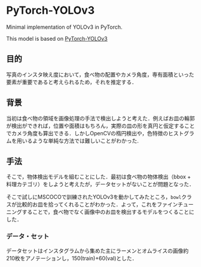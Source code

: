 # PyTorch-YOLOv3

Minimal implementation of YOLOv3 in PyTorch.

This model is based on [PyTorch-YOLOv3](https://github.com/eriklindernoren/PyTorch-YOLOv3)

## 目的

写真のインスタ映え度において，食べ物の配置やカメラ角度，専有面積といった要素が重要であると考えられるため，それを推定する．

## 背景

当初は食べ物の領域を画像処理の手法で検出しようと考えた．例えばお皿の輪郭が検出ができれば，位置や面積はもちろん，実際の皿の形を真円と仮定することでカメラ角度も算出できる．しかしOpenCVの楕円検出や，色特徴のヒストグラムを用いるような単純な方法では難しいことがわかった.


## 手法

そこで，物体検出モデルを組むことにした．最初は食べ物の物体検出（bbox + 料理カテゴリ）をしようと考えたが，データセットがないことが問題となった．

そこで試しにMSCOCOで訓練されたYOLOv3を動かしてみたところ，`bowl`クラスが比較的お皿を拾ってくれることがわかった．よって，これをファインチューニングすることで，食べ物でなく画像中のお皿を検出するモデルをつくることにした．

### データ・セット
データセットはインスタグラムから集めた主にラーメンとオムライスの画像約210枚をアノテーションし，150(train)+60(val)とした．
